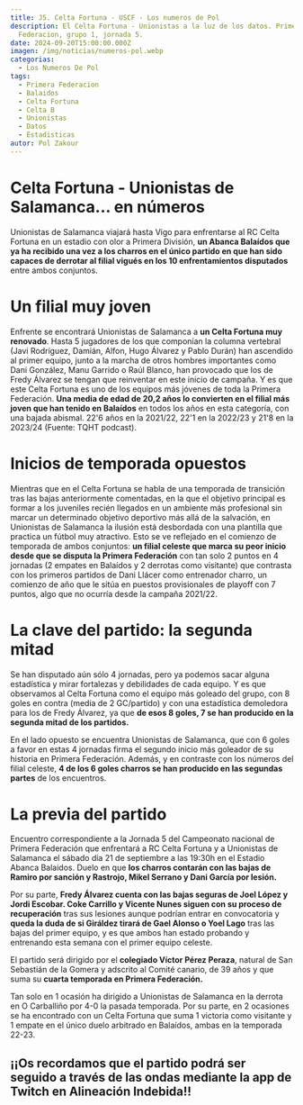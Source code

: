 ```yaml
---
title: J5. Celta Fortuna - USCF - Los numeros de Pol
description: El Celta Fortuna - Unionistas a la luz de los datos. Primera
  Federacion, grupo 1, jornada 5.
date: 2024-09-20T15:00:00.000Z
imagen: /img/noticias/numeros-pol.webp
categorias:
  - Los Numeros De Pol
tags:
  - Primera Federacion
  - Balaidos
  - Celta Fortuna
  - Celta B
  - Unionistas
  - Datos
  - Estadisticas
autor: Pol Zakour
---
```

# Celta Fortuna - Unionistas de Salamanca… en números

Unionistas de Salamanca viajará hasta Vigo para enfrentarse al RC Celta Fortuna en un estadio con olor a Primera División, **un Abanca Balaídos que ya ha recibido una vez a los charros en el único partido en que han sido capaces de derrotar al filial vigués en los 10 enfrentamientos disputados** entre ambos conjuntos.

# Un filial muy joven

Enfrente se encontrará Unionistas de Salamanca a **un Celta Fortuna muy renovado**. Hasta 5 jugadores de los que componían la columna vertebral (Javi Rodríguez, Damián, Alfon, Hugo Álvarez y Pablo Durán) han ascendido al primer equipo, junto a la marcha de otros hombres importantes como Dani González, Manu Garrido o Raúl Blanco, han provocado que los de Fredy Álvarez se tengan que reinventar en este inicio de campaña. Y es que este Celta Fortuna es uno de los equipos más jóvenes de toda la Primera Federación. **Una media de edad de 20,2 años lo convierten en el filial más joven que han tenido en Balaídos** en todos los años en esta categoría, con una bajada abismal. 22'6 años en la 2021/22, 22'1 en la 2022/23 y 21'8 en la 2023/24 (Fuente: TQHT podcast).

# Inicios de temporada opuestos 

Mientras que en el Celta Fortuna se habla de una temporada de transición tras las bajas anteriormente comentadas, en la que el objetivo principal es formar a los juveniles recién llegados en un ambiente más profesional sin marcar un determinado objetivo deportivo más allá de la salvación, en Unionistas de Salamanca la ilusión está desbordada con una plantilla que practica un fútbol muy atractivo. Esto se ve reflejado en el comienzo de temporada de ambos conjuntos: **un filial celeste que marca su peor inicio desde que se disputa la Primera Federación** con tan solo 2 puntos en 4 jornadas (2 empates en Balaídos y 2 derrotas como visitante) que contrasta con los primeros partidos de Dani Llácer como entrenador charro, un comienzo de año que le sitúa en puestos provisionales de playoff con 7 puntos, algo que no ocurría desde la campaña 2021/22.

# La clave del partido: la segunda mitad 

Se han disputado aún sólo 4 jornadas, pero ya podemos sacar alguna estadística y mirar fortalezas y debilidades de cada equipo. Y es que observamos al Celta Fortuna como el equipo más goleado del grupo, con 8 goles en contra (media de 2 GC/partido) y con una estadística demoledora para los de Fredy Álvarez, ya que **de esos 8 goles, 7 se han producido en la segunda mitad de los partidos.** 

En el lado opuesto se encuentra Unionistas de Salamanca, que con 6 goles a favor en estas 4 jornadas firma el segundo inicio más goleador de su historia en Primera Federación. Además, y en contraste con los números del filial celeste, **4 de los 6 goles charros se han producido en las segundas partes** de los encuentros.

# La previa del partido 

Encuentro correspondiente a la Jornada 5 del Campeonato nacional de Primera Federación que enfrentará a RC Celta Fortuna y a Unionistas de Salamanca el sábado día 21 de septiembre a las 19:30h en el Estadio Abanca Balaidos. Duelo en que **los charros contarán con las bajas de Ramiro por sanción y Rastrojo, Mikel Serrano y Dani García por lesión.**

Por su parte, **Fredy Álvarez cuenta con las bajas seguras de Joel López y Jordi Escobar. Coke Carrillo y Vicente Nunes siguen con su proceso de recuperación** tras sus lesiones aunque podrían entrar en convocatoria y **queda la duda de si Giráldez tirará de Gael Alonso o Yoel Lago** tras las bajas del primer equipo, y es que ambos han estado probando y entrenando esta semana con el primer equipo celeste.

El partido será dirigido por el **colegiado Víctor Pérez Peraza**, natural de San Sebastián de la Gomera y adscrito al Comité canario, de 39 años y que suma su **cuarta temporada en Primera Federación.**

Tan solo en 1 ocasión ha dirigido a Unionistas de Salamanca en la derrota en O Carballiño por 4-0 la pasada temporada. Por su parte, en 2 ocasiones se ha encontrado con un Celta Fortuna que suma 1 victoria como visitante y 1 empate en el único duelo arbitrado en Balaídos, ambas en la temporada 22-23.

## ¡¡Os recordamos que el partido podrá ser seguido a través de las ondas mediante la app de Twitch en Alineación Indebida!!
